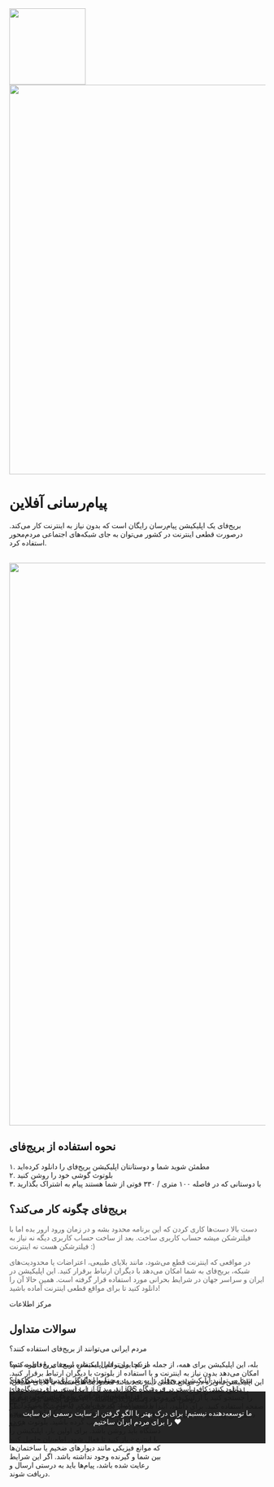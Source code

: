<html data-wf-page="62f545e1af7b5bda7529f769" data-wf-site="62f5450c6edd6e2b1429d906" lang="fa-IR" class="w-mod-js w-mod-touch wf-oswald-n7-active wf-oswald-n4-active wf-oswald-n5-active wf-oswald-n2-active wf-oswald-n6-active wf-oswald-n3-active wf-active w-mod-ix">
<head>
<style>
.wf-force-outline-none[tabindex="-1"]:focus{outline:none;}
body {
    background-image: url('https://www.transparenttextures.com/patterns/notebook.png');
    background-repeat: repeat;
    background-size: auto;
}
</style>
<meta charset="utf-8">
<meta content="width=device-width, initial-scale=1" name="viewport">
<script src="https://ajax.googleapis.com/ajax/libs/webfont/1.6.26/webfont.js" type="text/javascript"></script>
<link rel="stylesheet" href="https://fonts.googleapis.com/css?family=Oswald:200,300,400,500,600,700" media="all">
<script type="text/javascript">WebFont.load({google: {families: ["Oswald:200,300,400,500,600,700"]}});</script>
<script type="text/javascript">!function(o,c){var n=c.documentElement,t=" w-mod-";n.className+=t+"js",("ontouchstart"in o||o.DocumentTouch&&c instanceof DocumentTouch)&&(n.className+=t+"touch")}(window,document);</script>
<link href="https://bridgefy.me/wp-content/themes/bridgefysdkbeta/assets/images/favicon.png?v=1661459368" rel="shortcut icon" type="image/x-icon">
<link href="https://bridgefy.me/wp-content/themes/bridgefysdkbeta/assets/images/webclip.png?v=1661459368" rel="apple-touch-icon">
<meta name="apple-itunes-app" content="app-id=975776347, app-argument=myURL">
<style>.quick_form_7_css * {-webkit-box-sizing: border-box !important; -moz-box-sizing: border-box !important; box-sizing: border-box !important; overflow-wrap: break-word} @media only screen and (max-width: 600px) {.quick_form_7_css[name="SIGNUP_BODY"] {width: 100% !important; min-width: 100% !important; margin: 0px auto !important; padding: 0px !important} .SIGNUP_FLD {width: 90% !important; margin: 15px 5% !important; padding: 0px !important} .SIGNUP_FLD input {margin: 0 !important}}</style>
<title>اپلیکیشن بریج‌فای – بریج‌فای</title>
<meta name="robots" content="max-image-preview:large">
<script>window._wpemojiSettings = {"baseUrl":"https:\/\/s.w.org\/images\/core\/emoji\/14.0.0\/72x72\/","ext":".png","svgUrl":"https:\/\/s.w.org\/images\/core\/emoji\/14.0.0\/svg\/","svgExt":".svg","source":{"concatemoji":"https:\/\/bridgefy.me\/wp-includes\/js\/wp-emoji-release.min.js?ver=6.2.3"}}; !function(e,a,t){var n,r,o,i=a.createElement("canvas"),p=i.getContext&&i.getContext("2d");function s(e,t){p.clearRect(0,0,i.width,i.height),p.fillText(e,0,0);e=i.toDataURL();return p.clearRect(0,0,i.width,i.height),p.fillText(t,0,0),e===i.toDataURL()}function c(e){var t=a.createElement("script");t.src=e,t.defer=t.type="text/javascript",a.getElementsByTagName("head")[0].appendChild(t)}for(o=Array("flag","emoji"),t.supports={everything:!0,everythingExceptFlag:!0},r=0;r<o.length;r++)t.supports[o[r]]=function(e){if(p&&p.fillText)switch(p.textBaseline="top",p.font="600 32px Arial",e){case"flag":return s("\ud83c\udff3\ufe0f\u200d\u26a7\ufe0f","\ud83c\udff3\ufe0f\u200b\u26a7\ufe0f")?!1:!s("\ud83c\uddfa\ud83c\uddf3","\ud83c\uddfa\u200b\ud83c\uddf3")&&!s("\ud83c\udff4\udb40\udc67\udb40\udc62\udb40\udc65\udb40\udc6e\udb40\udc67\udb40\udc7f","\ud83c\udff4\u200b\udb40\udc67\u200b\udb40\udc62\u200b\udb40\udc65\u200b\udb40\udc6e\u200b\udb40\udc67\u200b\udb40\udc7f");case"emoji":return!s("\ud83e\udef1\ud83c\udffb\u200d\ud83e\udef2\ud83c\udfff","\ud83e\udef1\ud83c\udffb\u200b\ud83e\udef2\ud83c\udfff")}return!1}(o[r]),t.supports.everything=t.supports.everything&&t.supports[o[r]],"flag"!==o[r]&&(t.supports.everythingExceptFlag=t.supports.everythingExceptFlag&&t.supports[o[r]]);t.supports.everythingExceptFlag=t.supports.everythingExceptFlag&&!t.supports.flag,t.DOMReady=!1,t.readyCallback=function(){t.DOMReady=!0},t.supports.everything||(n=function(){t.readyCallback()},a.addEventListener?(a.addEventListener("DOMContentLoaded",n,!1),e.addEventListener("load",n,!1)):(e.attachEvent("onload",n),a.attachEvent("onreadystatechange",function(){"complete"===a.readyState&&t.readyCallback()})),(e=t.source||{}).concatemoji?c(e.concatemoji):e.wpemoji&&e.twemoji&&(c(e.twemoji),c(e.wpemoji)))}(window,document,window._wpemojiSettings);</script>
<style>img.wp-smiley, img.emoji {display: inline !important; border: none !important; box-shadow: none !important; height: 1em !important; width: 1em !important; margin: 0 0.07em !important; vertical-align: -0.1em !important; background: none !important; padding: 0 !important;}</style>
<link rel="stylesheet" id="sgr_main-css" href="https://bridgefy.me/wp-content/plugins/simple-google-recaptcha/sgr.css?ver=1660837404" media="all">
<link rel="stylesheet" id="normalize-css" href="https://bridgefy.me/wp-content/themes/bridgefysdkbeta/assets/css/normalize.css?ver=1661459368" media="all">
<link rel="stylesheet" id="webflow-css" href="https://bridgefy.me/wp-content/themes/bridgefysdkbeta/assets/css/webflow.css?ver=1661459368" media="all">
<link rel="stylesheet" id="bridgefy2022webflow-css" href="https://bridgefy.me/wp-content/themes/bridgefysdkbeta/assets/css/bridgefy2022.webflow.css?ver=1661459368" media="all">
<link rel="stylesheet" id="wp-block-library-css" href="https://bridgefy.me/wp-includes/css/dist/block-library/style.min.css?ver=6.2.3" media="all">
<style id="wp-block-library-theme-inline-css">.wp-block-audio figcaption{color:#555;font-size:13px;text-align:center}.is-dark-theme .wp-block-audio figcaption{color:hsla(0,0%,100%,.65)}.wp-block-audio{margin:0 0 1em}.wp-block-code{border:1px solid #ccc;border-radius:4px;font-family:Menlo,Consolas,monaco,monospace;padding:.8em 1em}.wp-block-embed figcaption{color:#555;font-size:13px;text-align:center}.is-dark-theme .wp-block-embed figcaption{color:hsla(0,0%,100%,.65)}.wp-block-embed{margin:0 0 1em}.blocks-gallery-caption{color:#555;font-size:13px;text-align:center}.is-dark-theme .blocks-gallery-caption{color:hsla(0,0%,100%,.65)}.wp-block-image figcaption{color:#555;font-size:13px;text-align:center}.is-dark-theme .wp-block-image figcaption{color:hsla(0,0%,100%,.65)}.wp-block-image{margin:0 0 1em}.wp-block-pullquote{border-bottom:4px solid;border-top:4px solid;color:currentColor;margin-bottom:1.75em}.wp-block-pullquote cite,.wp-block-pullquote footer,.wp-block-pullquote__citation{color:currentColor;font-size:.8125em;font-style:normal;text-transform:uppercase}.wp-block-quote{border-left:.25em solid;margin:0 0 1.75em;padding-left:1em}.wp-block-quote cite,.wp-block-quote footer{color:currentColor;font-size:.8125em;font-style:normal;position:relative}.wp-block-quote.has-text-align-right{border-left:none;border-right:.25em solid;padding-left:0;padding-right:1em}.wp-block-quote.has-text-align-center{border:none;padding-left:0}.wp-block-quote.is-large,.wp-block-quote.is-style-large,.wp-block-quote.is-style-plain{border:none}.wp-block-search .wp-block-search__label{font-weight:700}.wp-block-search__button{border:1px solid #ccc;padding:.375em .625em}:where(.wp-block-group.has-background){padding:1.25em 2.375em}.wp-block-separator.has-css-opacity{opacity:.4}.wp-block-separator{border:none;border-bottom:2px solid;margin-left:auto;margin-right:auto}.wp-block-separator.has-alpha-channel-opacity{opacity:1}.wp-block-separator:not(.is-style-wide):not(.is-style-dots){width:100px}.wp-block-separator.has-background:not(.is-style-dots){border-bottom:none;height:1px}.wp-block-separator.has-background:not(.is-style-wide):not(.is-style-dots){height:2px}.wp-block-table{margin:0 0 1em}.wp-block-table td,.wp-block-table th{word-break:normal}.wp-block-table figcaption{color:#555;font-size:13px;text-align:center}.is-dark-theme .wp-block-table figcaption{color:hsla(0,0%,100%,.65)}.wp-block-video figcaption{color:#555;font-size:13px;text-align:center}.is-dark-theme .wp-block-video figcaption{color:hsla(0,0%,100%,.65)}.wp-block-video{margin:0 0 1em}.wp-block-template-part.has-background{margin-bottom:0;margin-top:0;padding:1.25em 2.375em}</style>
<link rel="stylesheet" id="classic-theme-styles-css" href="https://bridgefy.me/wp-includes/css/classic-themes.min.css?ver=6.2.3" media="all">
<style id="global-styles-inline-css">body{--wp--preset--color--black: #000000;--wp--preset--color--cyan-bluish-gray: #abb8c3;--wp--preset--color--white: #ffffff;--wp--preset--color--pale-pink: #f78da7;--wp--preset--color--vivid-red: #cf2e2e;--wp--preset--color--luminous-vivid-orange: #ff6900;--wp--preset--color--luminous-vivid-amber: #fcb900;--wp--preset--color--light-green-cyan: #7bdcb5;--wp--preset--color--vivid-green-cyan: #00d084;--wp--preset--color--pale-cyan-blue: #8ed1fc;--wp--preset--color--vivid-cyan-blue: #0693e3;--wp--preset--color--vivid-purple: #9b51e0;--wp--preset--gradient--vivid-cyan-blue-to-vivid-purple: linear-gradient(135deg,rgba(6,147,227,1) 0%,rgb(155,81,224) 100%);--wp--preset--gradient--light-green-cyan-to-vivid-green-cyan: linear-gradient(135deg,rgb(122,220,180) 0%,rgb(0,208,130) 100%);--wp--preset--gradient--luminous-vivid-amber-to-luminous-vivid-orange: linear-gradient(135deg,rgba(252,185,0,1) 0%,rgba(255,105,0,1) 100%);--wp--preset--gradient--luminous-vivid-orange-to-vivid-red: linear-gradient(135deg,rgba(255,105,0,1) 0%,rgb(207,46,46) 100%);--wp--preset--gradient--very-light-gray-to-cyan-bluish-gray: linear-gradient(135deg,rgb(238,238,238) 0%,rgb(169,184,195) 100%);--wp--preset--gradient--cool-to-warm-spectrum: linear-gradient(135deg,rgb(74,234,220) 0%,rgb(151,120,209) 20%,rgb(207,42,186) 40%,rgb(238,44,130) 60%,rgb(251,105,98) 80%,rgb(254,248,76) 100%);--wp--preset--gradient--blush-light-purple: linear-gradient(135deg,rgb(255,206,236) 0%,rgb(152,150,240) 100%);--wp--preset--gradient--blush-bordeaux: linear-gradient(135deg,rgb(254,205,165) 0%,rgb(254,45,45) 50%,rgb(107,0,62) 100%);--wp--preset--gradient--luminous-dusk: linear-gradient(135deg,rgb(255,203,112) 0%,rgb(199,81,192) 50%,rgb(65,88,208) 100%);--wp--preset--gradient--pale-ocean: linear-gradient(135deg,rgb(255,245,203) 0%,rgb(182,227,212) 50%,rgb(51,167,181) 100%);--wp--preset--gradient--electric-grass: linear-gradient(135deg,rgb(202,248,128) 0%,rgb(113,206,126) 100%);--wp--preset--gradient--midnight: linear-gradient(135deg,rgb(2,3,129) 0%,rgb(40,116,252) 100%);--wp--preset--duotone--dark-grayscale: url('#wp-duotone-dark-grayscale');--wp--preset--duotone--grayscale: url('#wp-duotone-grayscale');--wp--preset--duotone--purple-yellow: url('#wp-duotone-purple-yellow');--wp--preset--duotone--blue-red: url('#wp-duotone-blue-red');--wp--preset--duotone--midnight: url('#wp-duotone-midnight');--wp--preset--duotone--magenta-yellow: url('#wp-duotone-magenta-yellow');--wp--preset--duotone--purple-green: url('#wp-duotone-purple-green');--wp--preset--duotone--blue-orange: url('#wp-duotone-blue-orange');--wp--preset--font-size--small: 13px;--wp--preset--font-size--medium: 20px;--wp--preset--font-size--large: 36px;--wp--preset--font-size--x-large: 42px;--wp--preset--spacing--20: 0.44rem;--wp--preset--spacing--30: 0.67rem;--wp--preset--spacing--40: 1rem;--wp--preset--spacing--50: 1.5rem;--wp--preset--spacing--60: 2.25rem;--wp--preset--spacing--70: 3.38rem;--wp--preset--spacing--80: 5.06rem;--wp--preset--shadow--natural: 6px 6px 9px rgba(0, 0, 0, 0.2);--wp--preset--shadow--deep: 12px 12px 50px rgba(0, 0, 0, 0.4);--wp--preset--shadow--sharp: 6px 6px 0px rgba(0, 0, 0, 0.2);--wp--preset--shadow--outlined: 6px 6px 0px -3px rgba(255, 255, 255, 1), 6px 6px rgba(0, 0, 0, 1);--wp--preset--shadow--crisp: 6px 6px 0px rgba(0, 0, 0, 1);}:where(.is-layout-flex){gap: 0.5em;}body .is-layout-flow > .alignleft{float: left;margin-inline-start: 0;margin-inline-end: 2em;}body .is-layout-flow > .alignright{float: right;margin-inline-start: 2em;margin-inline-end: 0;}body .is-layout-flow > .aligncenter{margin-left: auto !important;margin-right: auto !important;}body .is-layout-constrained > .alignleft{float: left;margin-inline-start: 0;margin-inline-end: 2em;}body .is-layout-constrained > .alignright{float: right;margin-inline-start: 2em;margin-inline-end: 0;}body .is-layout-constrained > .aligncenter{margin-left: auto !important;margin-right: auto !important;}body .is-layout-constrained > :where(:not(.alignleft):not(.alignright):not(.alignfull)){max-width: var(--wp--style--global--content-size);margin-left: auto !important;margin-right: auto !important;}body .is-layout-constrained > .alignwide{max-width: var(--wp--style--global--wide-size);}body .is-layout-flex{display: flex;}body .is-layout-flex{flex-wrap: wrap;align-items: center;}body .is-layout-flex > *{margin: 0;}:where(.wp-block-columns.is-layout-flex){gap: 2em;}.has-black-color{color: var(--wp--preset--color--black) !important;}.has-cyan-bluish-gray-color{color: var(--wp--preset--color--cyan-bluish-gray) !important;}.has-white-color{color: var(--wp--preset--color--white) !important;}.has-pale-pink-color{color: var(--wp--preset--color--pale-pink) !important;}.has-vivid-red-color{color: var(--wp--preset--color--vivid-red) !important;}.has-luminous-vivid-orange-color{color: var(--wp--preset--color--luminous-vivid-orange) !important;}.has-luminous-vivid-amber-color{color: var(--wp--preset--color--luminous-vivid-amber) !important;}.has-light-green-cyan-color{color: var(--wp--preset--color--light-green-cyan) !important;}.has-vivid-green-cyan-color{color: var(--wp--preset--color--vivid-green-cyan) !important;}.has-pale-cyan-blue-color{color: var(--wp--preset--color--pale-cyan-blue) !important;}.has-vivid-cyan-blue-color{color: var(--wp--preset--color--vivid-cyan-blue) !important;}.has-vivid-purple-color{color: var(--wp--preset--color--vivid-purple) !important;}.has-black-background-color{background-color: var(--wp--preset--color--black) !important;}.has-cyan-bluish-gray-background-color{background-color: var(--wp--preset--color--cyan-bluish-gray) !important;}.has-white-background-color{background-color: var(--wp--preset--color--white) !important;}.has-pale-pink-background-color{background-color: var(--wp--preset--color--pale-pink) !important;}.has-vivid-red-background-color{background-color: var(--wp--preset--color--vivid-red) !important;}.has-luminous-vivid-orange-background-color{background-color: var(--wp--preset--color--luminous-vivid-orange) !important;}.has-luminous-vivid-amber-background-color{background-color: var(--wp--preset--color--luminous-vivid-amber) !important;}.has-light-green-cyan-background-color{background-color: var(--wp--preset--color--light-green-cyan) !important;}.has-vivid-green-cyan-background-color{background-color: var(--wp--preset--color--vivid-green-cyan) !important;}.has-pale-cyan-blue-background-color{background-color: var(--wp--preset--color--pale-cyan-blue) !important;}.has-vivid-cyan-blue-background-color{background-color: var(--wp--preset--color--vivid-cyan-blue) !important;}.has-vivid-purple-background-color{background-color: var(--wp--preset--color--vivid-purple) !important;}.has-black-border-color{border-color: var(--wp--preset--color--black) !important;}.has-cyan-bluish-gray-border-color{border-color: var(--wp--preset--color--cyan-bluish-gray) !important;}.has-white-border-color{border-color: var(--wp--preset--color--white) !important;}.has-pale-pink-border-color{border-color: var(--wp--preset--color--pale-pink) !important;}.has-vivid-red-border-color{border-color: var(--wp--preset--color--vivid-red) !important;}.has-luminous-vivid-orange-border-color{border-color: var(--wp--preset--color--luminous-vivid-orange) !important;}.has-luminous-vivid-amber-border-color{border-color: var(--wp--preset--color--luminous-vivid-amber) !important;}.has-light-green-cyan-border-color{border-color: var(--wp--preset--color--light-green-cyan) !important;}.has-vivid-green-cyan-border-color{border-color: var(--wp--preset--color--vivid-green-cyan) !important;}.has-pale-cyan-blue-border-color{border-color: var(--wp--preset--color--pale-cyan-blue) !important;}.has-vivid-cyan-blue-border-color{border-color: var(--wp--preset--color--vivid-cyan-blue) !important;}.has-vivid-purple-border-color{border-color: var(--wp--preset--color--vivid-purple) !important;}.has-vivid-cyan-blue-to-vivid-purple-gradient-background{background: var(--wp--preset--gradient--vivid-cyan-blue-to-vivid-purple) !important;}.has-light-green-cyan-to-vivid-green-cyan-gradient-background{background: var(--wp--preset--gradient--light-green-cyan-to-vivid-green-cyan) !important;}.has-luminous-vivid-amber-to-luminous-vivid-orange-gradient-background{background: var(--wp--preset--gradient--luminous-vivid-amber-to-luminous-vivid-orange) !important;}.has-luminous-vivid-orange-to-vivid-red-gradient-background{background: var(--wp--preset--gradient--luminous-vivid-orange-to-vivid-red) !important;}.has-very-light-gray-to-cyan-bluish-gray-gradient-background{background: var(--wp--preset--gradient--very-light-gray-to-cyan-bluish-gray) !important;}.has-cool-to-warm-spectrum-gradient-background{background: var(--wp--preset--gradient--cool-to-warm-spectrum) !important;}.has-blush-light-purple-gradient-background{background: var(--wp--preset--gradient--blush-light-purple) !important;}.has-blush-bordeaux-gradient-background{background: var(--wp--preset--gradient--blush-bordeaux) !important;}.has-luminous-dusk-gradient-background{background: var(--wp--preset--gradient--luminous-dusk) !important;}.has-pale-ocean-gradient-background{background: var(--wp--preset--gradient--pale-ocean) !important;}.has-electric-grass-gradient-background{background: var(--wp--preset--gradient--electric-grass) !important;}.has-midnight-gradient-background{background: var(--wp--preset--gradient--midnight) !important;}.has-small-font-size{font-size: var(--wp--preset--font-size--small) !important;}.has-medium-font-size{font-size: var(--wp--preset--font-size--medium) !important;}.has-large-font-size{font-size: var(--wp--preset--font-size--large) !important;}.has-x-large-font-size{font-size: var(--wp--preset--font-size--x-large) !important;}
.wp-block-navigation a:where(:not(.wp-element-button)){color: inherit;}
:where(.wp-block-columns.is-layout-flex){gap: 2em;}
.wp-block-pullquote{font-size: 1.5em;line-height: 1.6;}
</style>
<link rel="stylesheet" id="udesly-common-css" href="https://bridgefy.me/wp-content/plugins/udesly-wp-app/assets/frontend/css/common.css?ver=3.0.0@beta49" media="all">
<script id="sgr_main-js-extra">var sgr_main = {"sgr_site_key":"6Lf254khAAAAAKWfux7ThhfvuJbBCPdPZ3hHx9BF"};</script>
<script src="https://bridgefy.me/wp-content/plugins/simple-google-recaptcha/sgr.js?ver=1660837404" id="sgr_main-js"></script>
<script src="https://bridgefy.me/wp-includes/js/jquery/jquery.min.js?ver=3.6.4" id="jquery-core-js"></script>
<script src="https://bridgefy.me/wp-includes/js/jquery/jquery-migrate.min.js?ver=3.4.0" id="jquery-migrate-js"></script>
<link rel="https://api.w.org/" href="https://bridgefy.me/wp-json/"><link rel="alternate" type="application/json" href="https://bridgefy.me/wp-json/wp/v2/pages/2236"><link rel="EditURI" type="application/rsd+xml" title="RSD" href="https://bridgefy.me/xmlrpc.php?rsd">
<link rel="wlwmanifest" type="application/wlwmanifest+xml" href="https://bridgefy.me/wp-includes/wlwmanifest.xml">
<meta name="generator" content="WordPress 6.2.3">
<link rel="canonical" href="https://bridgefy.me/app/">
<link rel="shortlink" href="https://bridgefy.me/?p=2236">
<link rel="alternate" type="application/json+oembed" href="https://bridgefy.me/wp-json/oembed/1.0/embed?url=https%3A%2F%2Fbridgefy.me%2Fapp%2F">
<link rel="alternate" type="text/xml+oembed" href="https://bridgefy.me/wp-json/oembed/1.0/embed?url=https%3A%2F%2Fbridgefy.me%2Fapp%2F&amp;format=xml">
<link rel="icon" href="https://bridgefy.me/wp-content/uploads/2024/05/cropped-Bridgefy-Official-Icon-2024-32x32.png" sizes="32x32">
<link rel="icon" href="https://bridgefy.me/wp-content/uploads/2024/05/cropped-Bridgefy-Official-Icon-2024-192x192.png" sizes="192x192">
<link rel="apple-touch-icon" href="https://bridgefy.me/wp-content/uploads/2024/05/cropped-Bridgefy-Official-Icon-2024-180x180.png">
<meta name="msapplication-TileImage" content="https://bridgefy.me/wp-content/uploads/2024/05/cropped-Bridgefy-Official-Icon-2024-270x270.png">
<style id="wp-custom-css">.faq_answernew {margin-top: 0px !important;} div.blog-feed {opacity: 1 !important;}</style>
<script src="//web.webformscr.com/apps/fc3/build/loader.js" async sp-form-id="0e1a892e97e690473bd25494b717ed3b4cc224626bbd7592bfde8dec63e527cd"></script>
<style>.sp-tip.sp-invalid {color: #f17c7c;} .sp-message.sp-message-success {color: cadetblue !important;} .sp-button-container {text-align: right; min-width: 180px !important;}</style>
<script src="//web.webformscr.com/apps/fc3/build/default-handler.js" async></script>
<script type="text/javascript" async src="//cdnjs.cloudflare.com/ajax/libs/mobile-detect/1.3.6/mobile-detect.min.js"></script>
<link rel="stylesheet" media="screen" href="//web.webformscr.com/apps/fc3/build/form-defaults.css?1758181175060">
</head>
<body data-rsssl="1" class="page-template-default page page-id-2236 wp-custom-logo wp-embed-responsive body-3">
<svg xmlns="http://www.w3.org/2000/svg" viewBox="0 0 0 0" width="0" height="0" focusable="false" role="none" style="visibility: hidden; position: absolute; left: -9999px; overflow: hidden;"><defs><filter id="wp-duotone-dark-grayscale"><feColorMatrix color-interpolation-filters="sRGB" type="matrix" values=" .299 .587 .114 0 0 .299 .587 .114 0 0 .299 .587 .114 0 0 .299 .587 .114 0 0 "></feColorMatrix><feComponentTransfer color-interpolation-filters="sRGB"><feFuncR type="table" tableValues="0 0.49803921568627"></feFuncR><feFuncG type="table" tableValues="0 0.49803921568627"></feFuncG><feFuncB type="table" tableValues="0 0.49803921568627"></feFuncB><feFuncA type="table" tableValues="1 1"></feFuncA></feComponentTransfer><feComposite in2="SourceGraphic" operator="in"></feComposite></filter></defs></svg>
<svg xmlns="http://www.w3.org/2000/svg" viewBox="0 0 0 0" width="0" height="0" focusable="false" role="none" style="visibility: hidden; position: absolute; left: -9999px; overflow: hidden;"><defs><filter id="wp-duotone-grayscale"><feColorMatrix color-interpolation-filters="sRGB" type="matrix" values=" .299 .587 .114 0 0 .299 .587 .114 0 0 .299 .587 .114 0 0 .299 .587 .114 0 0 "></feColorMatrix><feComponentTransfer color-interpolation-filters="sRGB"><feFuncR type="table" tableValues="0 1"></feFuncR><feFuncG type="table" tableValues="0 1"></feFuncG><feFuncB type="table" tableValues="0 1"></feFuncB><feFuncA type="table" tableValues="1 1"></feFuncA></feComponentTransfer><feComposite in2="SourceGraphic" operator="in"></feComposite></filter></defs></svg>
<svg xmlns="http://www.w3.org/2000/svg" viewBox="0 0 0 0" width="0" height="0" focusable="false" role="none" style="visibility: hidden; position: absolute; left: -9999px; overflow: hidden;"><defs><filter id="wp-duotone-purple-yellow"><feColorMatrix color-interpolation-filters="sRGB" type="matrix" values=" .299 .587 .114 0 0 .299 .587 .114 0 0 .299 .587 .114 0 0 .299 .587 .114 0 0 "></feColorMatrix><feComponentTransfer color-interpolation-filters="sRGB"><feFuncR type="table" tableValues="0.54901960784314 0.98823529411765"></feFuncR><feFuncG type="table" tableValues="0 1"></feFuncG><feFuncB type="table" tableValues="0.71764705882353 0.25490196078431"></feFuncB><feFuncA type="table" tableValues="1 1"></feFuncA></feComponentTransfer><feComposite in2="SourceGraphic" operator="in"></feComposite></filter></defs></svg>
<svg xmlns="http://www.w3.org/2000/svg" viewBox="0 0 0 0" width="0" height="0" focusable="false" role="none" style="visibility: hidden; position: absolute; left: -9999px; overflow: hidden;"><defs><filter id="wp-duotone-blue-red"><feColorMatrix color-interpolation-filters="sRGB" type="matrix" values=" .299 .587 .114 0 0 .299 .587 .114 0 0 .299 .587 .114 0 0 .299 .587 .114 0 0 "></feColorMatrix><feComponentTransfer color-interpolation-filters="sRGB"><feFuncR type="table" tableValues="0 1"></feFuncR><feFuncG type="table" tableValues="0 0.27843137254902"></feFuncG><feFuncB type="table" tableValues="0.5921568627451 0.27843137254902"></feFuncB><feFuncA type="table" tableValues="1 1"></feFuncA></feComponentTransfer><feComposite in2="SourceGraphic" operator="in"></feComposite></filter></defs></svg>
<svg xmlns="http://www.w3.org/2000/svg" viewBox="0 0 0 0" width="0" height="0" focusable="false" role="none" style="visibility: hidden; position: absolute; left: -9999px; overflow: hidden;"><defs><filter id="wp-duotone-midnight"><feColorMatrix color-interpolation-filters="sRGB" type="matrix" values=" .299 .587 .114 0 0 .299 .587 .114 0 0 .299 .587 .114 0 0 .299 .587 .114 0 0 "></feColorMatrix><feComponentTransfer color-interpolation-filters="sRGB"><feFuncR type="table" tableValues="0 0"></feFuncR><feFuncG type="table" tableValues="0 0.64705882352941"></feFuncG><feFuncB type="table" tableValues="0 1"></feFuncB><feFuncA type="table" tableValues="1 1"></feFuncA></feComponentTransfer><feComposite in2="SourceGraphic" operator="in"></feComposite></filter></defs></svg>
<svg xmlns="http://www.w3.org/2000/svg" viewBox="0 0 0 0" width="0" height="0" focusable="false" role="none" style="visibility: hidden; position: absolute; left: -9999px; overflow: hidden;"><defs><filter id="wp-duotone-magenta-yellow"><feColorMatrix color-interpolation-filters="sRGB" type="matrix" values=" .299 .587 .114 0 0 .299 .587 .114 0 0 .299 .587 .114 0 0 .299 .587 .114 0 0 "></feColorMatrix><feComponentTransfer color-interpolation-filters="sRGB"><feFuncR type="table" tableValues="0.78039215686275 1"></feFuncR><feFuncG type="table" tableValues="0 0.94901960784314"></feFuncG><feFuncB type="table" tableValues="0.35294117647059 0.47058823529412"></feFuncB><feFuncA type="table" tableValues="1 1"></feFuncA></feComponentTransfer><feComposite in2="SourceGraphic" operator="in"></feComposite></filter></defs></svg>
<svg xmlns="http://www.w3.org/2000/svg" viewBox="0 0 0 0" width="0" height="0" focusable="false" role="none" style="visibility: hidden; position: absolute; left: -9999px; overflow: hidden;"><defs><filter id="wp-duotone-purple-green"><feColorMatrix color-interpolation-filters="sRGB" type="matrix" values=" .299 .587 .114 0 0 .299 .587 .114 0 0 .299 .587 .114 0 0 .299 .587 .114 0 0 "></feColorMatrix><feComponentTransfer color-interpolation-filters="sRGB"><feFuncR type="table" tableValues="0.65098039215686 0.40392156862745"></feFuncR><feFuncG type="table" tableValues="0 1"></feFuncG><feFuncB type="table" tableValues="0.44705882352941 0.4"></feFuncB><feFuncA type="table" tableValues="1 1"></feFuncA></feComponentTransfer><feComposite in2="SourceGraphic" operator="in"></feComposite></filter></defs></svg>
<svg xmlns="http://www.w3.org/2000/svg" viewBox="0 0 0 0" width="0" height="0" focusable="false" role="none" style="visibility: hidden; position: absolute; left: -9999px; overflow: hidden;"><defs><filter id="wp-duotone-blue-orange"><feColorMatrix color-interpolation-filters="sRGB" type="matrix" values=" .299 .587 .114 0 0 .299 .587 .114 0 0 .299 .587 .114 0 0 .299 .587 .114 0 0 "></feColorMatrix><feComponentTransfer color-interpolation-filters="sRGB"><feFuncR type="table" tableValues="0.098039215686275 1"></feFuncR><feFuncG type="table" tableValues="0 0.66274509803922"></feFuncG><feFuncB type="table" tableValues="0.84705882352941 0.41960784313725"></feFuncB><feFuncA type="table" tableValues="1 1"></feFuncA></feComponentTransfer><feComposite in2="SourceGraphic" operator="in"></feComposite></filter></defs></svg>
<div data-collapse="medium" data-animation="default" data-duration="400" data-w-id="304f5298-9b37-4684-b9f9-d8dcf084f874" data-easing="ease" data-easing2="ease" role="banner" class="navbar1_component home donate w-nav">
<div class="navbar1_container home">
<a href="/" aria-current="page" class="navbar1_logo-link w-nav-brand" data-link="a2f" aria-label="خانه"><img src="https://bridgefy.me/wp-content/themes/bridgefysdkbeta/assets/images/bridgefylogo1.svg" loading="lazy" width="150" alt="" data-img="in730e731a"></a>
<nav role="navigation" class="navbar1_menu-2 home w-nav-menu" style="transition: all; transform: translateY(0px) translateX(0px);">
<div class="navbar1_menu-buttons"><div class="navbar1_button-wrapper"></div></div>
</nav>
</div>
</div>
<div class="page-padding-4 first hero">
<div class="padding-vertical padding-xhuge">
<div class="w-layout-grid header2_component">
<img class="image-21" src="https://bridgefy.me/wp-content/themes/bridgefysdkbeta/assets/images/phone2.png" alt="" sizes="(max-width: 767px) 100vw, (max-width: 991px) 356.875px, (max-width: 1919px) 36vw, 31vw" data-w-id="4ef18d40-b284-acbc-8d93-54a32f4479ed" id="w-node-_4ef18d40-b284-acbc-8d93-54a32f4479ed-7529f769" loading="lazy" srcset="https://bridgefy.me/wp-content/themes/bridgefysdkbeta/assets/images/phone2-p-500.png 500w, https://bridgefy.me/wp-content/themes/bridgefysdkbeta/assets/images/phone2-p-800.png 800w, https://bridgefy.me/wp-content/themes/bridgefysdkbeta/assets/images/phone2-p-1080.png 1080w, https://bridgefy.me/wp-content/themes/bridgefysdkbeta/assets/images/phone2.png 1448w" data-img="i6e221d59" style="will-change: transform; transform: translate3d(0px, -112.982px, 0px) scale3d(1, 1, 1) rotateX(0deg) rotateY(0deg) rotateZ(0deg) skew(0deg, 0deg); transform-style: preserve-3d;">
<div class="header2_content">
<img src="https://bridgefy.me/wp-content/themes/bridgefysdkbeta/assets/images/6266b1aa800e592a99b17884_bridgefy-messenger-app2_.png" loading="lazy" width="766" sizes="(max-width: 479px) 100vw, (max-width: 991px) 90vw, (max-width: 1919px) 68vw, 766px" srcset="https://bridgefy.me/wp-content/themes/bridgefysdkbeta/assets/images/6266b1aa800e592a99b17884_bridgefy-messenger-app2_-p-500.png 500w, https://bridgefy.me/wp-content/themes/bridgefysdkbeta/assets/images/6266b1aa800e592a99b17884_bridgefy-messenger-app2_.png 870w" alt="" class="image-20" data-img="ina08f474">
<div class="margin-bottom margin-small">
<h1 class="heading-8">پیام‌رسانی آفلاین</h1>
</div>
<div class="margin-bottom margin-medium">
<p class="text-size-medium-4 hero bigger">بریج‌فای یک اپلیکیشن پیام‌رسان رایگان است که بدون نیاز به اینترنت کار می‌کند. درصورت قطعی اینترنت در کشور می‌توان به جای شبکه‌های اجتماعی مردم‌محور استفاده کرد.</p>
</div>
<a id="w-node-_4ef18d40-b284-acbc-8d93-54a32f4479f6-7529f769" href="https://apps.apple.com/us/app/bridgefy/id975776347/?utm_source=bridgefy-website&amp;utm_medium=website-ios&amp;utm_campaign=home-ios&amp;utm_content=app-store" target="_blank" class="link-block w-inline-block" data-link="a-7666d959"><img loading="lazy" src="https://bridgefy.me/wp-content/themes/bridgefysdkbeta/assets/images/apple.png" alt="" data-img="in3befed45"></a>
<a id="w-node-_4ef18d40-b284-acbc-8d93-54a32f4479f8-7529f769" href="https://play.google.com/store/apps/details?id=me.bridgefy.main&amp;referrer=utm_source=bridgefy&amp;utm_medium=website&amp;utm_term=demo-app&amp;utm_content=google-play" target="_blank" class="w-inline-block" data-link="a1273ff96"><img loading="lazy" src="https://bridgefy.me/wp-content/themes/bridgefysdkbeta/assets/images/google.png" alt="" class="image-19" data-img="in7e1ed772"></a>
</div>
</div>
<img src="https://bridgefy.me/wp-content/uploads/2022/08/bluetooth_background.png" width="1106" alt="" class="image-22 blue" data-img="i51bf5d43">
</div>
</div>
<div class="page-padding-5 homeee">
<div class="container-large-2">
<div class="padding-vertical padding-xhuge">
<div class="margin-bottom margin-xxlarge">
<div class="w-layout-grid layout89_component-2">
<div class="layout89_content-left-2">
<h2 class="heading-9 cases">نحوه استفاده از بریج‌فای</h2>
</div>
</div>
</div>
<div class="layout89_image-wrapper">
<div class="columns-6 w-row">
<div class="w-col w-col-4">
<div class="text-weight-semibold-4 cases">۱. مطمئن شوید شما و دوستانتان اپلیکیشن بریج‌فای را دانلود کرده‌اید</div>
<img src="https://bridgefy.me/wp-content/themes/bridgefysdkbeta/assets/images/step1.png" loading="lazy" data-w-id="d03f3a6b-45df-8f16-a625-8a520a6a940e" sizes="(max-width: 479px) 86vw, (max-width: 767px) 87vw, (max-width: 1919px) 28vw, 406.65625px" srcset="https://bridgefy.me/wp-content/themes/bridgefysdkbeta/assets/images/step1-p-500.png 500w, https://bridgefy.me/wp-content/themes/bridgefysdkbeta/assets/images/step1.png 714w" alt="" class="image-23 align" data-img="in71895b3a" style="will-change: transform; transform: translate3d(0px, 81px, 0px) scale3d(1, 1, 1) rotateX(0deg) rotateY(0deg) rotateZ(0deg) skew(0deg, 0deg); transform-style: preserve-3d;">
</div>
<div class="w-col w-col-4">
<div class="text-weight-semibold-4 cases">۲. بلوتوث گوشی خود را روشن کنید</div>
<img src="https://bridgefy.me/wp-content/themes/bridgefysdkbeta/assets/images/step2.png" loading="lazy" data-w-id="d03f3a6b-45df-8f16-a625-8a520a6a9416" sizes="(max-width: 479px) 86vw, (max-width: 767px) 87vw, (max-width: 1919px) 28vw, 406.65625px" srcset="https://bridgefy.me/wp-content/themes/bridgefysdkbeta/assets/images/step2-p-500.png 500w, https://bridgefy.me/wp-content/themes/bridgefysdkbeta/assets/images/step2.png 714w" alt="" class="image-23" data-img="in717b43b9" style="will-change: transform; transform: translate3d(0px, 81px, 0px) scale3d(1, 1, 1) rotateX(0deg) rotateY(0deg) rotateZ(0deg) skew(0deg, 0deg); transform-style: preserve-3d;">
</div>
<div class="w-col w-col-4">
<div class="text-weight-semibold-4 cases">۳. با دوستانی که در فاصله ۱۰۰ متری / ۳۳۰ فوتی از شما هستند پیام به اشتراک بگذارید</div>
<img src="https://bridgefy.me/wp-content/themes/bridgefysdkbeta/assets/images/step3.png" loading="lazy" data-w-id="d03f3a6b-45df-8f16-a625-8a520a6a941c" sizes="(max-width: 479px) 86vw, (max-width: 767px) 87vw, (max-width: 1919px) 28vw, 406.65625px" srcset="https://bridgefy.me/wp-content/themes/bridgefysdkbeta/assets/images/step3-p-500.png 500w, https://bridgefy.me/wp-content/themes/bridgefysdkbeta/assets/images/step3.png 714w" alt="" class="image-23" data-img="in716d2c38" style="will-change: transform; transform: translate3d(0px, 81px, 0px) scale3d(1, 1, 1) rotateX(0deg) rotateY(0deg) rotateZ(0deg) skew(0deg, 0deg); transform-style: preserve-3d;">
</div>
</div>
</div>
</div>
</div>
<section class="section-layout210-2">
<div class="page-padding-5">
<div class="container-large-2">
<div class="padding-vertical padding-xhuge">
<div class="w-layout-grid layout210_component-2">
<div class="layout210_image-wrapper">
<img src="https://bridgefy.me/wp-content/themes/bridgefysdkbeta/assets/images/g1.png" loading="lazy" data-w-id="9f872043-ab9a-a784-79da-7ed2b5648195" sizes="(max-width: 479px) 100vw, (max-width: 767px) 90vw, (max-width: 1919px) 41vw, 600px" srcset="https://bridgefy.me/wp-content/themes/bridgefysdkbeta/assets/images/g1-p-500.png 500w, https://bridgefy.me/wp-content/themes/bridgefysdkbeta/assets/images/g1-p-800.png 800w, https://bridgefy.me/wp-content/themes/bridgefysdkbeta/assets/images/g1.png 1000w" alt="" data-img="i46d137f" style="will-change: transform; transform: translate3d(0px, 81px, 0px) scale3d(1, 1, 1) rotateX(0deg) rotateY(0deg) rotateZ(0deg) skew(0deg, 0deg); transform-style: preserve-3d;">
</div>
<div id="w-node-_9f872043-ab9a-a784-79da-7ed2b5648196-7529f769" class="layout210_content">
<div class="margin-bottom margin-xsmall sdkweb"></div>
<div class="margin-bottom margin-small">
<h2 class="heading-4">بریج‌فای چگونه کار می‌کند؟</h2>
</div>
<div class="margin-bottom margin-medium">
<p class="text-size-medium-4 homee work" style="color: #646464;">دست بالا دست‌ها کاری کردن که این برنامه محدود بشه و در زمان ورود ارور بده اما با فیلترشکن میشه حساب کاربری ساخت. بعد از ساخت حساب کاربری دیگه نه نیاز به فیلترشکن هست نه اینترنت :)</p>
<p class="text-size-medium-4 homee uses" style="color: #646464;">در مواقعی که اینترنت قطع می‌شود، مانند بلایای طبیعی، اعتراضات یا محدودیت‌های شبکه، بریج‌فای به شما امکان می‌دهد با دیگران ارتباط برقرار کنید. این اپلیکیشن در ایران و سراسر جهان در شرایط بحرانی مورد استفاده قرار گرفته است. همین حالا آن را دانلود کنید تا برای مواقع قطعی اینترنت آماده باشید!</p>
</div>
</div>
</div>
</div>
</div>
</section>
<div class="container-large-2">
<div class="div-block-6">
<div class="padding-vertical padding-xhuge faqs">
<div class="margin-bottom margin-xxlarge faqq _2">
<div class="max-width-large">
<div class="margin-bottom margin-small">
<div class="text-weight-semibold-4">مرکز اطلاعات</div>
<h2 class="heading-7 pricing _2">سوالات متداول</h2>
</div>
</div>
</div>
<div class="faq2_component">
<div class="faq2_accordion">
<div data-w-id="ea08ce9b-21fa-2d82-80dc-4bf915323a7d" class="faq2_question">
<div class="text-size-medium-2 text-weight-bold">مردم ایرانی می‌توانند از بریج‌فای استفاده کنند؟</div>
<img src="https://uploads-ssl.webflow.com/611612d8f3fe0984cee8d325/6168d2e454973af7dd55449c_icon_chevron.svg" loading="lazy" alt="" class="faq2_icon" data-img="in2d208ef2">
</div>
<div style="height: 0px;" class="faq2_answer">
<div style="margin-top: 0px !important;" class="faq_answernew">
<p>بله، این اپلیکیشن برای همه، از جمله مردم ایران، قابل استفاده است. بریج‌فای به شما امکان می‌دهد بدون نیاز به اینترنت و با استفاده از بلوتوث با دیگران ارتباط برقرار کنید. این اپلیکیشن به‌ویژه در مواقع قطعی اینترنت، مانند محدودیت‌های شبکه یا بلایای طبیعی، راه‌حلی مطمئن برای پیام‌رسانی است. کافی است آن را دانلود کنید، بلوتوث خود را روشن کنید و با دوستانتان در فاصله ۱۰۰ متری ارتباط برقرار کنید.</p>
</div>
</div>
</div>
<div class="faq2_accordion">
<div data-w-id="ea08ce9b-21fa-2d82-80dc-4bf915323a93" class="faq2_question">
<div class="text-size-medium-2 text-weight-bold">از کجا می‌توانم اپلیکیشن بریج‌فای را دانلود کنم؟</div>
<img src="https://uploads-ssl.webflow.com/611612d8f3fe0984cee8d325/6168d2e454973af7dd55449c_icon_chevron.svg" loading="lazy" alt="" class="faq2_icon" data-img="in2d208ef2">
</div>
<div style="height: 0px;" class="faq2_answer">
<div style="margin-top: 0px !important;" class="faq_answernew">
<p>شما می‌توانید اپلیکیشن بریج‌فای را به صورت مستقیم از گوگل پلی برای دستگاه‌های اندروید یا از اپ استور برای دستگاه‌های iOS دانلود کنید. کافی است در فروشگاه اپلیکیشن گوشی خود عبارت "Bridgefy" را جستجو کنید یا از لینک‌های موجود در این صفحه استفاده کنید. برای دانلود، ابتدا با استفاده از یک فیلترشکن به فروشگاه مورد نظر دسترسی پیدا کنید، اپلیکیشن را نصب کنید و سپس بدون نیاز به اینترنت از آن استفاده کنید.</p>
</div>
</div>
</div>
<div class="faq2_accordion">
<div data-w-id="ea08ce9b-21fa-2d82-80dc-4bf915323aa5" class="faq2_question">
<div class="text-size-medium-2 text-weight-bold">چرا پیام‌های من را دریافت نمی‌کنند؟</div>
<img src="https://uploads-ssl.webflow.com/611612d8f3fe0984cee8d325/6168d2e454973af7dd55449c_icon_chevron.svg" loading="lazy" alt="" class="faq2_icon" data-img="in2d208ef2" style="transform: translate3d(0px, 0px, 0px) scale3d(1, 1, 1) rotateX(0deg) rotateY(0deg) rotateZ(0deg) skew(0deg, 0deg); transform-style: preserve-3d;">
</div>
<div style="width: 309.143px; height: 0px;" class="faq2_answer">
<div style="margin-top: 0px !important;" class="faq_answernew">
<p>برای اطمینان از دریافت پیام‌هایتان، موارد زیر را بررسی کنید: گیرنده باید در فاصله ۱۰۰ متری (۳۳۰ فوتی) از شما باشد. هر دوی شما باید آخرین نسخه اپلیکیشن بریج‌فای را نصب کرده باشید. بلوتوث هر دو دستگاه باید روشن باشد. برای اولین بار، اپلیکیشن را با اینترنت باز کنید تا فعال شود. اطمینان حاصل کنید که موانع فیزیکی مانند دیوارهای ضخیم یا ساختمان‌ها بین شما و گیرنده وجود نداشته باشد. اگر این شرایط رعایت شده باشد، پیام‌ها باید به درستی ارسال و دریافت شوند.</p>
</div>
</div>
</div>
</div>
</div>
</div>
</div>
<div style="margin-top: 0; background-image: none; background-color: #252525; text-align: center; padding: 20px;" class="footer2_component">
<div class="page-padding">
<div class="container-large">
<div class="padding-vertical padding-medium">
<p class="text-size-medium-4" style="color: #ffffff;">ما توسعه‌دهنده نیستیم! برای درک بهتر با الگو گرفتن از سایت رسمی این سایت را برای مردم ایران ساختیم ❤</p>
</div>
</div>
</div>
</div>
<script type="text/javascript">var $ = window.jQuery;</script>
<script src="https://bridgefy.me/wp-content/themes/bridgefysdkbeta/assets/js/webflow.js?v=1661459368" type="text/javascript"></script>
<script type="text/javascript" src="https://gefy-zgph.maillist-manage.com/js/optin.min.js" onload="setupSF('sf3zb526a4c2f345f7e385cc430edf80f29911ee3201e3e38729ff3ae929cb0604eb','ZCFORMVIEW',false,'light',false,'0')"></script>
<script type="text/javascript">function runOnFormSubmit_sf3zb526a4c2f345f7e385cc430edf80f29911ee3201e3e38729ff3ae929cb0604eb(th){};</script>
<script>document.querySelectorAll('form[data-ajax-action="contact"] select[multiple]').forEach( select => {select.name = select.name + "[]";})</script>
<script id="udesly-frontend-js-extra">var udesly_frontend_options = {"plugins":{"woocommerce":false},"wp":{"ajax_url":"https:\/\/bridgefy.me\/wp-admin\/admin-ajax.php","lifespan":86400}};</script>
<script type="module" src="https://bridgefy.me/wp-content/plugins/udesly-wp-app/assets/frontend/js/udesly-frontend-scripts.js?ver=3.0.0@beta49"></script>
<style>.sp-force-hide {display: none;}.sp-form[sp-id="227655"] {display: block; background: rgba(0, 0, 0, 0); padding: 15px; width: 450px; max-width: 100%; border-radius: 8px; font-family: 'Vazir', Arial, sans-serif; background-repeat: no-repeat; background-position: center; background-size: auto; direction: rtl;}.sp-form[sp-id="227655"] input[type="checkbox"] {display: inline-block; opacity: 1; visibility: visible;}.sp-form[sp-id="227655"] .sp-form-fields-wrapper {margin: 0 auto; width: 420px;}.sp-form[sp-id="227655"] .sp-form-control {background: #ffffff; border-color: #cccccc; border-style: solid; border-width: 1px; font-size: 15px; padding-left: 8.75px; padding-right: 8.75px; border-radius: 25px; height: 35px; width: 100%;}.sp-form[sp-id="227655"] .sp-button-container {text-align: right; min-width: 180px !important;}</style>
</body>
</html>
